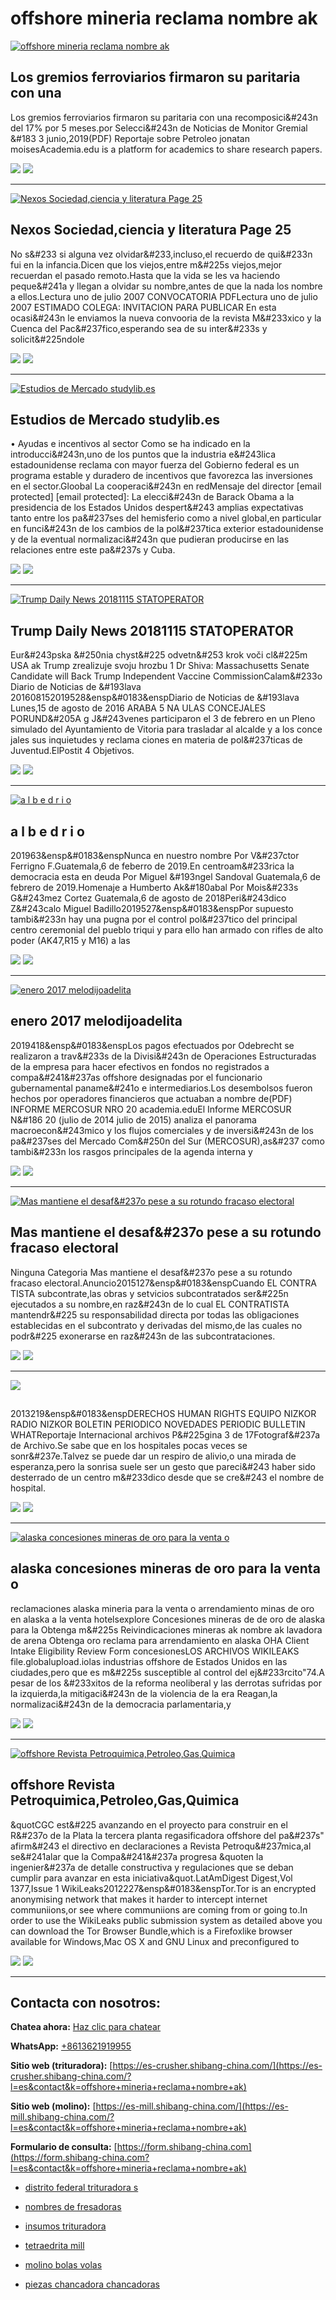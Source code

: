 # offshore mineria reclama nombre ak

<a href="https://swt.shibang-china.com/?l=es&img&k=offshore+mineria+reclama+nombre+ak" target="_blank">![offshore mineria reclama nombre ak](http://static.shibang-china.com/all-800x300/1251.jpg)</a>

## Los gremios ferroviarios firmaron su paritaria con una
Los gremios ferroviarios firmaron su paritaria con una recomposici&#243n del 17% por 5 meses.por Selecci&#243n de Noticias de Monitor Gremial &#183 3 junio,2019(PDF) Reportaje sobre Petroleo jonatan moisesAcademia.edu is a platform for academics to share research papers.


<a href="https://whatsapp.shibangsoft.com/WhatsApp.php" target="_blank" title="WhatsApp">![](http://static.shibang-china.com/icon/whatsapp.png)</a> <a href="https://swt.shibang-china.com/?l=es&icon&k=offshore+mineria+reclama+nombre+ak" target="_blank">![](http://static.shibang-china.com/icon/chat-es.png)</a>

---

<a href="https://swt.shibang-china.com/?l=es&img&k=offshore+mineria+reclama+nombre+ak" target="_blank">![Nexos Sociedad,ciencia y literatura Page 25](http://static.shibang-china.com/all-800x300/690.jpg)</a>

## Nexos Sociedad,ciencia y literatura Page 25
No s&#233 si alguna vez olvidar&#233,incluso,el recuerdo de qui&#233n fui en la infancia.Dicen que los viejos,entre m&#225s viejos,mejor recuerdan el pasado remoto.Hasta que la vida se les va haciendo peque&#241a y llegan a olvidar su nombre,antes de que la nada los nombre a ellos.Lectura uno de julio 2007 CONVOCATORIA PDFLectura uno de julio 2007 ESTIMADO COLEGA: INVITACION PARA PUBLICAR En esta ocasi&#243n le enviamos la nueva convooria de la revista M&#233xico y la Cuenca del Pac&#237fico,esperando sea de su inter&#233s y solicit&#225ndole


<a href="https://whatsapp.shibangsoft.com/WhatsApp.php" target="_blank" title="WhatsApp">![](http://static.shibang-china.com/icon/whatsapp.png)</a> <a href="https://swt.shibang-china.com/?l=es&icon&k=offshore+mineria+reclama+nombre+ak" target="_blank">![](http://static.shibang-china.com/icon/chat-es.png)</a>

---

<a href="https://swt.shibang-china.com/?l=es&img&k=offshore+mineria+reclama+nombre+ak" target="_blank">![Estudios de Mercado studylib.es](http://static.shibang-china.com/all-800x300/1522.jpg)</a>

## Estudios de Mercado studylib.es
• Ayudas e incentivos al sector Como se ha indicado en la introducci&#243n,uno de los puntos que la industria e&#243lica estadounidense reclama con mayor fuerza del Gobierno federal es un programa estable y duradero de incentivos que favorezca las inversiones en el sector.Gloobal La cooperaci&#243n en redMensaje del director [email protected] [email protected]: La elecci&#243n de Barack Obama a la presidencia de los Estados Unidos despert&#243 amplias expectativas tanto entre los pa&#237ses del hemisferio como a nivel global,en particular en funci&#243n de los cambios de la pol&#237tica exterior estadounidense y de la eventual normalizaci&#243n que pudieran producirse en las relaciones entre este pa&#237s y Cuba.


<a href="https://whatsapp.shibangsoft.com/WhatsApp.php" target="_blank" title="WhatsApp">![](http://static.shibang-china.com/icon/whatsapp.png)</a> <a href="https://swt.shibang-china.com/?l=es&icon&k=offshore+mineria+reclama+nombre+ak" target="_blank">![](http://static.shibang-china.com/icon/chat-es.png)</a>

---

<a href="https://swt.shibang-china.com/?l=es&img&k=offshore+mineria+reclama+nombre+ak" target="_blank">![Trump Daily News 20181115 STATOPERATOR](http://static.shibang-china.com/all-800x300/938.jpg)</a>

## Trump Daily News 20181115 STATOPERATOR
Eur&#243pska &#250nia chyst&#225 odvetn&#253 krok voči cl&#225m USA ak Trump zrealizuje svoju hrozbu 1 Dr Shiva: Massachusetts Senate Candidate will Back Trump Independent Vaccine CommissionCalam&#233o Diario de Noticias de &#193lava 201608152019528&ensp&#0183&enspDiario de Noticias de &#193lava Lunes,15 de agosto de 2016 ARABA 5 NA ULAS CONCEJALES PORUND&#205A g J&#243venes participaron el 3 de febrero en un Pleno simulado del Ayuntamiento de Vitoria para trasladar al alcalde y a los conce jales sus inquietudes y reclama ciones en materia de pol&#237ticas de Juventud.ElPostit 4 Objetivos.


<a href="https://whatsapp.shibangsoft.com/WhatsApp.php" target="_blank" title="WhatsApp">![](http://static.shibang-china.com/icon/whatsapp.png)</a> <a href="https://swt.shibang-china.com/?l=es&icon&k=offshore+mineria+reclama+nombre+ak" target="_blank">![](http://static.shibang-china.com/icon/chat-es.png)</a>

---

<a href="https://swt.shibang-china.com/?l=es&img&k=offshore+mineria+reclama+nombre+ak" target="_blank">![a l b e d r i o](http://static.shibang-china.com/all-800x300/431.jpg)</a>

## a l b e d r i o
201963&ensp&#0183&enspNunca en nuestro nombre Por V&#237ctor Ferrigno F.Guatemala,6 de feberro de 2019.En centroam&#233rica la democracia esta en deuda Por Miguel &#193ngel Sandoval Guatemala,6 de febrero de 2019.Homenaje a Humberto Ak&#180abal Por Mois&#233s G&#243mez Cortez Guatemala,6 de agosto de 2018Peri&#243dico Z&#243calo Miguel Badillo2019527&ensp&#0183&enspPor supuesto tambi&#233n hay una pugna por el control pol&#237tico del principal centro ceremonial del pueblo triqui y para ello han armado con rifles de alto poder (AK47,R15 y M16) a las


<a href="https://whatsapp.shibangsoft.com/WhatsApp.php" target="_blank" title="WhatsApp">![](http://static.shibang-china.com/icon/whatsapp.png)</a> <a href="https://swt.shibang-china.com/?l=es&icon&k=offshore+mineria+reclama+nombre+ak" target="_blank">![](http://static.shibang-china.com/icon/chat-es.png)</a>

---

<a href="https://swt.shibang-china.com/?l=es&img&k=offshore+mineria+reclama+nombre+ak" target="_blank">![enero 2017 melodijoadelita](http://static.shibang-china.com/all-800x300/935.jpg)</a>

## enero 2017 melodijoadelita
2019418&ensp&#0183&enspLos pagos efectuados por Odebrecht se realizaron a trav&#233s de la Divisi&#243n de Operaciones Estructuradas de la empresa para hacer efectivos en fondos no registrados a compa&#241&#237as offshore designadas por el funcionario gubernamental paname&#241o e intermediarios.Los desembolsos fueron hechos por operadores financieros que actuaban a nombre de(PDF) INFORME MERCOSUR NRO 20 academia.eduEl Informe MERCOSUR N&#186 20 (julio de 2014 julio de 2015) analiza el panorama macroecon&#243mico y los flujos comerciales y de inversi&#243n de los pa&#237ses del Mercado Com&#250n del Sur (MERCOSUR),as&#237 como tambi&#233n los rasgos principales de la agenda interna y


<a href="https://whatsapp.shibangsoft.com/WhatsApp.php" target="_blank" title="WhatsApp">![](http://static.shibang-china.com/icon/whatsapp.png)</a> <a href="https://swt.shibang-china.com/?l=es&icon&k=offshore+mineria+reclama+nombre+ak" target="_blank">![](http://static.shibang-china.com/icon/chat-es.png)</a>

---

<a href="https://swt.shibang-china.com/?l=es&img&k=offshore+mineria+reclama+nombre+ak" target="_blank">![Mas mantiene el desaf&#237o pese a su rotundo fracaso electoral](http://static.shibang-china.com/all-800x300/439.jpg)</a>

## Mas mantiene el desaf&#237o pese a su rotundo fracaso electoral
Ninguna Categoria Mas mantiene el desaf&#237o pese a su rotundo fracaso electoral.Anuncio2015127&ensp&#0183&enspCuando EL CONTRA TISTA subcontrate,las obras y setvicios subcontratados ser&#225n ejecutados a su nombre,en raz&#243n de lo cual EL CONTRATISTA mantendr&#225 su responsabilidad directa por todas las obligaciones establecidas en el subcontrato y derivadas del mismo,de las cuales no podr&#225 exonerarse en raz&#243n de las subcontrataciones.


<a href="https://whatsapp.shibangsoft.com/WhatsApp.php" target="_blank" title="WhatsApp">![](http://static.shibang-china.com/icon/whatsapp.png)</a> <a href="https://swt.shibang-china.com/?l=es&icon&k=offshore+mineria+reclama+nombre+ak" target="_blank">![](http://static.shibang-china.com/icon/chat-es.png)</a>

---

<a href="https://swt.shibang-china.com/?l=es&img&k=offshore+mineria+reclama+nombre+ak" target="_blank">![](http://static.shibang-china.com/all-800x300/961.jpg)</a>

## 
2013219&ensp&#0183&enspDERECHOS HUMAN RIGHTS EQUIPO NIZKOR RADIO NIZKOR BOLETIN PERIODICO NOVEDADES PERIODIC BULLETIN WHATReportaje Internacional archivos P&#225gina 3 de 17Fotograf&#237a de Archivo.Se sabe que en los hospitales pocas veces se sonr&#237e.Talvez se puede dar un respiro de alivio,o una mirada de esperanza,pero la sonrisa suele ser un gesto que pareci&#243 haber sido desterrado de un centro m&#233dico desde que se cre&#243 el nombre de hospital.


<a href="https://whatsapp.shibangsoft.com/WhatsApp.php" target="_blank" title="WhatsApp">![](http://static.shibang-china.com/icon/whatsapp.png)</a> <a href="https://swt.shibang-china.com/?l=es&icon&k=offshore+mineria+reclama+nombre+ak" target="_blank">![](http://static.shibang-china.com/icon/chat-es.png)</a>

---

<a href="https://swt.shibang-china.com/?l=es&img&k=offshore+mineria+reclama+nombre+ak" target="_blank">![alaska concesiones mineras de oro para la venta o](http://static.shibang-china.com/all-800x300/790.jpg)</a>

## alaska concesiones mineras de oro para la venta o
reclamaciones alaska mineria para la venta o arrendamiento minas de oro en alaska a la venta hotelsexplore Concesiones mineras de de oro de alaska para la Obtenga m&#225s Reivindicaciones mineras ak nombre ak lavadora de arena Obtenga oro reclama para arrendamiento en alaska OHA Client Intake Eligibility Review Form concesionesLOS ARCHIVOS WIKILEAKS file.globalupload.iolas industrias offshore de Estados Unidos en las ciudades,pero que es m&#225s susceptible al control del ej&#233rcito"74.A pesar de los &#233xitos de la reforma neoliberal y las derrotas sufridas por la izquierda,la mitigaci&#243n de la violencia de la era Reagan,la normalizaci&#243n de la democracia parlamentaria,y


<a href="https://whatsapp.shibangsoft.com/WhatsApp.php" target="_blank" title="WhatsApp">![](http://static.shibang-china.com/icon/whatsapp.png)</a> <a href="https://swt.shibang-china.com/?l=es&icon&k=offshore+mineria+reclama+nombre+ak" target="_blank">![](http://static.shibang-china.com/icon/chat-es.png)</a>

---

<a href="https://swt.shibang-china.com/?l=es&img&k=offshore+mineria+reclama+nombre+ak" target="_blank">![offshore Revista Petroquimica,Petroleo,Gas,Quimica](http://static.shibang-china.com/all-800x300/1256.jpg)</a>

## offshore Revista Petroquimica,Petroleo,Gas,Quimica
&quotCGC est&#225 avanzando en el proyecto para construir en el R&#237o de la Plata la tercera planta regasificadora offshore del pa&#237s" afirm&#243 el directivo en declaraciones a Revista Petroqu&#237mica,al se&#241alar que la Compa&#241&#237a progresa &quoten la ingenier&#237a de detalle constructiva y regulaciones que se deban cumplir para avanzar en esta iniciativa&quot.LatAmDigest Digest,Vol 1377,Issue 1 WikiLeaks2012227&ensp&#0183&enspTor.Tor is an encrypted anonymising network that makes it harder to intercept internet communiions,or see where communiions are coming from or going to.In order to use the WikiLeaks public submission system as detailed above you can download the Tor Browser Bundle,which is a Firefoxlike browser available for Windows,Mac OS X and GNU Linux and preconfigured to


<a href="https://whatsapp.shibangsoft.com/WhatsApp.php" target="_blank" title="WhatsApp">![](http://static.shibang-china.com/icon/whatsapp.png)</a> <a href="https://swt.shibang-china.com/?l=es&icon&k=offshore+mineria+reclama+nombre+ak" target="_blank">![](http://static.shibang-china.com/icon/chat-es.png)</a>

---
## Contacta con nosotros:

**Chatea ahora:** [Haz clic para chatear](https://swt.shibang-china.com?l=es&contact&k=offshore+mineria+reclama+nombre+ak)

**WhatsApp:**  [+8613621919955](https://whatsapp.shibangsoft.com/WhatsApp.php)

**Sitio web (trituradora):** [https://es-crusher.shibang-china.com/](https://es-crusher.shibang-china.com/?l=es&contact&k=offshore+mineria+reclama+nombre+ak)

**Sitio web (molino):** [https://es-mill.shibang-china.com/](https://es-mill.shibang-china.com/?l=es&contact&k=offshore+mineria+reclama+nombre+ak)

**Formulario de consulta:** [https://form.shibang-china.com](https://form.shibang-china.com?l=es&contact&k=offshore+mineria+reclama+nombre+ak)

* [distrito federal trituradora s](../62/distrito%20federal%20trituradora%20s.md)

* [nombres de fresadoras](../61/nombres%20de%20fresadoras.md)

* [insumos trituradora](../62/insumos%20trituradora.md)

* [tetraedrita mill](../64/tetraedrita%20mill.md)

* [molino bolas volas](../51/molino%20bolas%20volas.md)

* [piezas chancadora chancadoras](../64/piezas%20chancadora%20chancadoras.md)